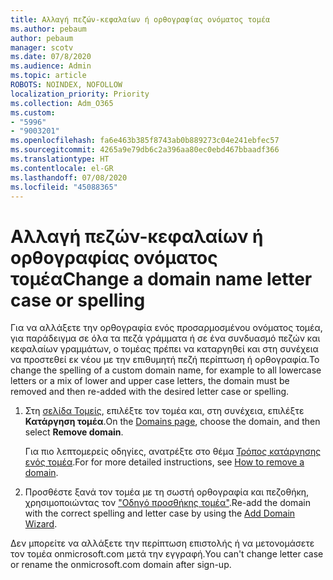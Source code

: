 ```yaml
---
title: Αλλαγή πεζών-κεφαλαίων ή ορθογραφίας ονόματος τομέα
ms.author: pebaum
author: pebaum
manager: scotv
ms.date: 07/8/2020
ms.audience: Admin
ms.topic: article
ROBOTS: NOINDEX, NOFOLLOW
localization_priority: Priority
ms.collection: Adm_O365
ms.custom:
- "5996"
- "9003201"
ms.openlocfilehash: fa6e463b385f8743ab0b889273c04e241ebfec57
ms.sourcegitcommit: 4265a9e79db6c2a396aa80ec0ebd467bbaadf366
ms.translationtype: HT
ms.contentlocale: el-GR
ms.lasthandoff: 07/08/2020
ms.locfileid: "45088365"
---
```

# <a name="change-a-domain-name-letter-case-or-spelling"></a><span data-ttu-id="ff621-102">Αλλαγή πεζών-κεφαλαίων ή ορθογραφίας ονόματος τομέα</span><span class="sxs-lookup"><span data-stu-id="ff621-102">Change a domain name letter case or spelling</span></span>

<span data-ttu-id="ff621-103">Για να αλλάξετε την ορθογραφία ενός προσαρμοσμένου ονόματος τομέα, για παράδειγμα σε όλα τα πεζά γράμματα ή σε ένα συνδυασμό πεζών και κεφαλαίων γραμμάτων, ο τομέας πρέπει να καταργηθεί και στη συνέχεια να προστεθεί εκ νέου με την επιθυμητή πεζή περίπτωση ή ορθογραφία.</span><span class="sxs-lookup"><span data-stu-id="ff621-103">To change the spelling of a custom domain name, for example to all lowercase letters or a mix of lower and upper case letters, the domain must be removed and then re-added with the desired letter case or spelling.</span></span>

1. <span data-ttu-id="ff621-104">Στη [σελίδα Τομείς](https://portal.office.com/adminportal/home#/Domains), επιλέξτε τον τομέα και, στη συνέχεια, επιλέξτε **Κατάργηση τομέα**.</span><span class="sxs-lookup"><span data-stu-id="ff621-104">On the [Domains page](https://portal.office.com/adminportal/home#/Domains), choose the domain, and then select  **Remove domain**.</span></span></br>

    <span data-ttu-id="ff621-105">Για πιο λεπτομερείς οδηγίες, ανατρέξτε στο θέμα [Τρόπος κατάργησης ενός τομέα](https://docs.microsoft.com/microsoft-365/admin/get-help-with-domains/remove-a-domain?view=o365-worldwide).</span><span class="sxs-lookup"><span data-stu-id="ff621-105">For for more detailed instructions, see [How to remove a domain](https://docs.microsoft.com/microsoft-365/admin/get-help-with-domains/remove-a-domain?view=o365-worldwide).</span></span>

2. <span data-ttu-id="ff621-106">Προσθέστε ξανά τον τομέα με τη σωστή ορθογραφία και πεζοθήκη, χρησιμοποιώντας τον ["Οδηγό προσθήκης τομέα"](https://portal.office.com/adminportal/home#/Domains/Wizard).</span><span class="sxs-lookup"><span data-stu-id="ff621-106">Re-add the domain with the correct spelling and letter case by using the [Add Domain Wizard](https://portal.office.com/adminportal/home#/Domains/Wizard).</span></span>

<span data-ttu-id="ff621-107">Δεν μπορείτε να αλλάξετε την περίπτωση επιστολής ή να μετονομάσετε τον τομέα onmicrosoft.com μετά την εγγραφή.</span><span class="sxs-lookup"><span data-stu-id="ff621-107">You can't change letter case or rename the onmicrosoft.com domain after sign-up.</span></span>